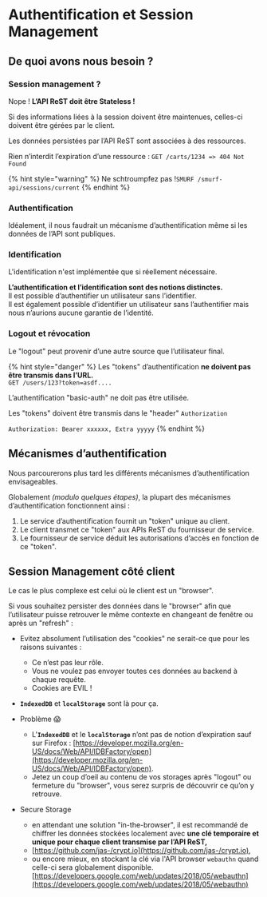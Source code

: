 # Authentification et Session Management

## **De quoi avons nous besoin ?**

### **Session management ?**

Nope ! **L’API ReST doit être Stateless !**

Si des informations liées à la session doivent être maintenues, celles-ci doivent être gérées par le client.

Les données persistées par l’API ReST sont associées à des ressources.

Rien n’interdit l’expiration d’une ressource : `GET /carts/1234 => 404 Not Found`

{% hint style="warning" %}
Ne schtroumpfez pas !`SMURF /smurf-api/sessions/current`
{% endhint %}

### **Authentification**

Idéalement, il nous faudrait un mécanisme d’authentification même si les données de l’API sont publiques.

### **Identification**

L'identification n'est implémentée que si réellement nécessaire.

**L’authentification et l’identification sont des notions distinctes.**  
Il est possible d’authentifier un utilisateur sans l’identifier.  
Il est également possible d’identifier un utilisateur sans l’authentifier mais nous n’aurions aucune garantie de l’identité.

### **Logout et révocation**

Le "logout" peut provenir d’une autre source que l’utilisateur final.

{% hint style="danger" %}
Les "tokens" d’authentification **ne doivent pas être transmis dans l’URL.**  
`GET /users/123?token=asdf....`

L’authentification "basic-auth" ne doit pas être utilisée.

Les "tokens" doivent être transmis dans le "header" `Authorization`

`Authorization: Bearer xxxxxx, Extra yyyyy`
{% endhint %}

## **Mécanismes d’authentification**

Nous parcourerons plus tard les différents mécanismes d’authentification envisageables.

Globalement _\(modulo quelques étapes\)_, la plupart des mécanismes d’authentification fonctionnent ainsi :

1. Le service d’authentification fournit un "token" unique au client.
2. Le client transmet ce "token" aux APIs ReST du fournisseur de service.
3. Le fournisseur de service déduit les autorisations d’accès en fonction de ce "token".

## **Session Management côté client**

Le cas le plus complexe est celui où le client est un "browser".

Si vous souhaitez persister des données dans le "browser" afin que l’utilisateur puisse retrouver le même contexte en changeant de fenêtre ou après un "refresh" :

* Evitez absolument l’utilisation des "cookies" ne serait-ce que pour les raisons suivantes :
  * Ce n’est pas leur rôle.
  * Vous ne voulez pas envoyer toutes ces données au backend à chaque requête.
  * Cookies are EVIL ! 
* **`IndexedDB`** et **`localStorage`** sont là pour ça. 
* Problème 😱

  * L'**`IndexedDB`** et le **`localStorage`** n’ont pas de notion d’expiration sauf sur Firefox :  [https://developer.mozilla.org/en-US/docs/Web/API/IDBFactory/open](https://developer.mozilla.org/en-US/docs/Web/API/IDBFactory/open).
  * Jetez un coup d’oeil au contenu de vos storages après "logout" ou fermeture du "browser", vous serez surpris de découvrir ce qu’on y retrouve.

* Secure Storage
  * en attendant une solution "in-the-browser", il est recommandé de chiffrer les données stockées localement avec **une clé temporaire et unique pour chaque client transmise par l’API ReST,**
  * [https://github.com/jas-/crypt.io](https://github.com/jas-/crypt.io),
  * ou encore mieux, en stockant la clé via l'API browser `webauthn` quand celle-ci sera globalement disponible. [https://developers.google.com/web/updates/2018/05/webauthn](https://developers.google.com/web/updates/2018/05/webauthn) 


